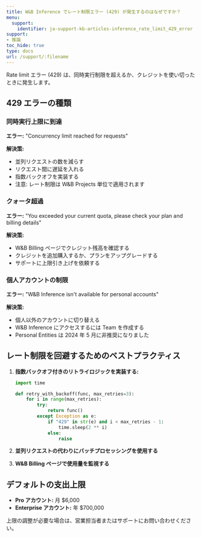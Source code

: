 ```yaml
---
title: W&B Inference でレート制限エラー (429) が発生するのはなぜですか？
menu:
  support:
    identifier: ja-support-kb-articles-inference_rate_limit_429_error
support:
- 推論
toc_hide: true
type: docs
url: /support/:filename
---
```


Rate limit エラー (429) は、同時実行制限を超えるか、クレジットを使い切ったときに発生します。

## 429 エラーの種類

### 同時実行上限に到達
**エラー:** "Concurrency limit reached for requests"

**解決策:**
- 並列リクエストの数を減らす
- リクエスト間に遅延を入れる
- 指数バックオフを実装する
- 注意: レート制限は W&B Projects 単位で適用されます

### クォータ超過
**エラー:** "You exceeded your current quota, please check your plan and billing details"

**解決策:**
- W&B Billing ページでクレジット残高を確認する
- クレジットを追加購入するか、プランをアップグレードする
- サポートに上限引き上げを依頼する

### 個人アカウントの制限
**エラー:** "W&B Inference isn't available for personal accounts"

**解決策:**
- 個人以外のアカウントに切り替える
- W&B Inference にアクセスするには Team を作成する
- Personal Entities は 2024 年 5 月に非推奨になりました

## レート制限を回避するためのベストプラクティス

1. **指数バックオフ付きのリトライロジックを実装する:**
   ```python
   import time
   
   def retry_with_backoff(func, max_retries=3):
       for i in range(max_retries):
           try:
               return func()
           except Exception as e:
               if "429" in str(e) and i < max_retries - 1:
                   time.sleep(2 ** i)
               else:
                   raise
   ```

2. **並列リクエストの代わりにバッチプロセッシングを使用する**

3. **W&B Billing ページで使用量を監視する**

## デフォルトの支出上限

- **Pro アカウント:** 月 $6,000
- **Enterprise アカウント:** 年 $700,000

上限の調整が必要な場合は、営業担当者またはサポートにお問い合わせください。